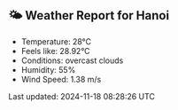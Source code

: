 <!-- WEATHER-START -->
## 🌤 Weather Report for Hanoi

- Temperature: 28°C
- Feels like: 28.92°C
- Conditions: overcast clouds
- Humidity: 55%
- Wind Speed: 1.38 m/s

Last updated: 2024-11-18 08:28:26 UTC
<!-- WEATHER-END -->
